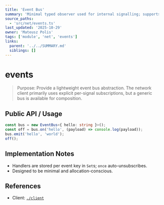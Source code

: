 ```yaml
---
title: 'Event Bus'
summary: 'Minimal typed observer used for internal signalling; supports on/off/once/emit with string keys and payload types.'
source_paths:
  - 'src/net/events.ts'
last_updated: '2025-10-29'
owner: 'Mateusz Polis'
tags: ['module', 'net', 'events']
links:
  parent: '../../SUMMARY.md'
  siblings: []
---
```


# events

> Purpose: Provide a lightweight event bus abstraction. The network client primarily uses explicit per-signal subscriptions, but a generic bus is available for composition.

## Public API / Usage

```ts
const bus = new EventBus<{ hello: string }>();
const off = bus.on('hello', (payload) => console.log(payload));
bus.emit('hello', 'world');
off();
```

## Implementation Notes

- Handlers are stored per event key in `Set`s; `once` auto-unsubscribes.
- Designed to be minimal and allocation-conscious.

## References

- Client: [`./client`](./client.md)
